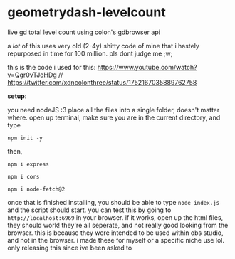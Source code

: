 # geometrydash-levelcount
live gd total level count using colon's gdbrowser api

a *lot* of this uses very old (2-4y) shitty code of mine that i hastely repurposed in time for 100 million. pls dont judge me ;w;

this is the code i used for this: https://www.youtube.com/watch?v=Qgr0vTJoHDg // https://twitter.com/xdncolonthree/status/1752167035889762758



**setup:**

you need nodeJS :3
place all the files into a single folder, doesn't matter where.
open up terminal, make sure you are in the current directory, and type
```
npm init -y
```
then,
```
npm i express
```
```
npm i cors
```
```
npm i node-fetch@2
```
once that is finished installing, you should be able to type `node index.js` and the script should start. you can test this by going to `http://localhost:6969` in your browser. if it works, open up the html files, they should work!
they're all seperate, and not really good looking from the browser. this is because they were intended to be used within obs studio, and not in the browser. i made these for myself or a specific niche use lol. only releasing this since ive been asked to

